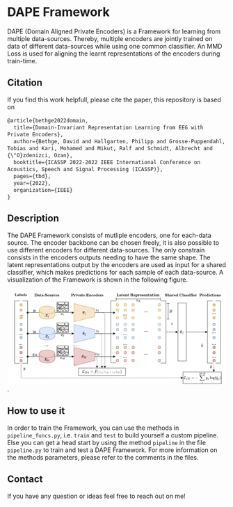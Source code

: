 # DAPE Framework
DAPE (Domain Aligned Private Encoders) is a Framework for learning from multiple data-sources. Thereby, multiple encoders are jointly trained on data of different data-sources while using one common classifier. An MMD Loss is used for aligning the learnt representations of the encoders during train-time.

## Citation
If you find this work helpfull, please cite the paper, this repository is based on
```
@article{bethge2022domain,
  title={Domain-Invariant Representation Learning from EEG with Private Encoders},
  author={Bethge, David and Hallgarten, Philipp and Grosse-Puppendahl, Tobias and Kari, Mohamed and Mikut, Ralf and Schmidt, Albrecht and {\"O}zdenizci, Ozan},
  booktitle={ICASSP 2022-2022 IEEE International Conference on Acoustics, Speech and Signal Processing (ICASSP)},
  pages={tbd},
  year={2022},
  organization={IEEE}
}
```

## Description
The DAPE Framework consists of mutliple encoders, one for each-data source. The encoder backbone can be chosen freely, it is also possible to use different encoders for different data-sources. The only constrain consists in the encoders outputs needing to have the same shape. The latent representations output by the encoders are used as input for a shared classifier, which makes predictions for each sample of each data-source. A visualization of the Framework is shown in the following figure. <br/><br/>![DAPE Framework](img/dape_framework.png).

## How to use it
In order to train the Framework, you can use the methods in `pipeline_funcs.py`, i.e. `train` and `test` to build yourself a custom pipeline. Else you can get a head start by using the method `pipeline` in the file `pipeline.py` to train and test a DAPE Framework. For more information on the methods parameters, please refer to the comments in the files.

## Contact
If you have any question or ideas feel free to reach out on me!
